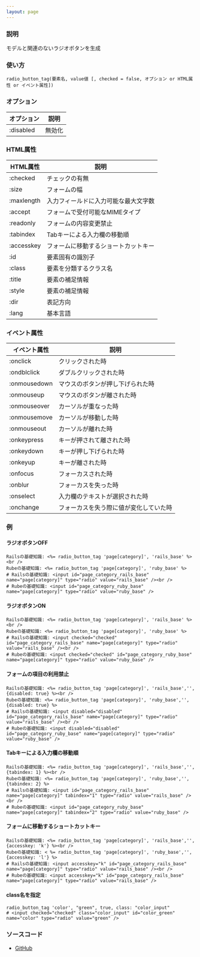 ```yaml
---
layout: page
---
```

### 説明
モデルと関連のないラジオボタンを生成

### 使い方
    radio_button_tag(要素名, value値 [, checked = false, オプション or HTML属性 or イベント属性])

### オプション

オプション   | 説明
---------- | ------------------
:disabled  | 無効化

### HTML属性

HTML属性   | 説明
---------- | ------------------
:checked   | チェックの有無
:size      | フォームの幅
:maxlength | 入力フィールドに入力可能な最大文字数
:accept    | フォームで受付可能なMIMEタイプ
:readonly  | フォームの内容変更禁止
:tabindex  | Tabキーによる入力欄の移動順
:accesskey | フォームに移動するショートカットキー
:id        | 要素固有の識別子
:class     | 要素を分類するクラス名
:title     | 要素の補足情報
:style     | 要素の補足情報
:dir       | 表記方向
:lang      | 基本言語

### イベント属性

イベント属性     | 説明
-------------|--------------------
:onclick     | クリックされた時
:ondblclick  | ダブルクリックされた時
:onmousedown | マウスのボタンが押し下げられた時
:onmouseup   | マウスのボタンが離された時
:onmouseover | カーソルが重なった時
:onmousemove | カーソルが移動した時
:onmouseout  | カーソルが離れた時
:onkeypress  | キーが押されて離された時
:onkeydown   | キーが押し下げられた時
:onkeyup     | キーが離された時
:onfocus     | フォーカスされた時
:onblur      | フォーカスを失った時
:onselect    | 入力欄のテキストが選択された時
:onchange    | フォーカスを失う際に値が変化していた時

### 例
#### ラジオボタンOFF
    Railsの基礎知識: <%= radio_button_tag 'page[category]', 'rails_base' %><br />
    Rubeの基礎知識: <%= radio_button_tag 'page[category]', 'ruby_base' %>
    # Railsの基礎知識: <input id="page_category_rails_base" name="page[category]" type="radio" value="rails_base" /><br />
    # Rubeの基礎知識: <input id="page_category_ruby_base" name="page[category]" type="radio" value="ruby_base" />

#### ラジオボタンON
    Railsの基礎知識: <%= radio_button_tag 'page[category]', 'rails_base' %><br />
    Rubeの基礎知識: <%= radio_button_tag 'page[category]', 'ruby_base' %>
    # Railsの基礎知識: <input checked="checked" id="page_category_rails_base" name="page[category]" type="radio" value="rails_base" /><br />
    # Rubeの基礎知識: <input checked="checked" id="page_category_ruby_base" name="page[category]" type="radio" value="ruby_base" />

#### フォームの項目の利用禁止
    Railsの基礎知識: <%= radio_button_tag 'page[category]', 'rails_base','', {disabled: true} %><br />
    Rubeの基礎知識: <%= radio_button_tag 'page[category]', 'ruby_base','', {disabled: true} %>
    # Railsの基礎知識: <input disabled="disabled" id="page_category_rails_base" name="page[category]" type="radio" value="rails_base" /><br />
    # Rubeの基礎知識: <input disabled="disabled" id="page_category_ruby_base" name="page[category]" type="radio" value="ruby_base" />

#### Tabキーによる入力欄の移動順
    Railsの基礎知識: <%= radio_button_tag 'page[category]', 'rails_base','', {tabindex: 1} %><br />
    Rubeの基礎知識: <%= radio_button_tag 'page[category]', 'ruby_base','', {tabindex: 2} %>
    # Railsの基礎知識: <input id="page_category_rails_base" name="page[category]" tabindex="1" type="radio" value="rails_base" /><br />
    # Rubeの基礎知識: <input id="page_category_ruby_base" name="page[category]" tabindex="2" type="radio" value="ruby_base" />

#### フォームに移動するショートカットキー
    Railsの基礎知識: <%= radio_button_tag 'page[category]', 'rails_base','', {accesskey: 'k'} %><br />
    Rubeの基礎知識: < %= radio_button_tag 'page[category]', 'ruby_base','', {accesskey: 'l'} %>
    # Railsの基礎知識: <input accesskey="k" id="page_category_rails_base" name="page[category]" type="radio" value="rails_base" /><br />
    # Rubeの基礎知識: <input accesskey="k" id="page_category_rails_base" name="page[category]" type="radio" value="rails_base" />

#### class名を指定
    radio_button_tag 'color', "green", true, class: "color_input"
    # <input checked="checked" class="color_input" id="color_green" name="color" type="radio" value="green" />

### ソースコード
* [GitHub](https://github.com/rails/rails/blob/f33d52c95217212cbacc8d5e44b5a8e3cdc6f5b3/actionview/lib/action_view/helpers/form_tag_helper.rb#L406)